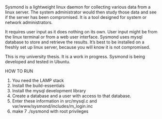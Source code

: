 Sysmond is a lightweight linux daemon for collecting various data from a linux server. The system administrator would then study those data and see if the server has been compromised. It is a tool designed for system or network administrators.

It requires user input as it does nothing on its own.  User input might be from the linux terminal or from a web user interface. Sysmond uses mysql database to store and retrieve the results. It’s best to be installed on a freshly set up linux server, because you will know it is not compromised.

This is my university thesis. It is a work in progress. Sysmond is being developed and tested in Ubuntu.

HOW TO RUN
1) You need the LAMP stack
2) Install the build-essentials
3) Install the mysql development library
4) Create a database and a user with access to that database.
5) Enter these information in src/mysql.c and var/www/sysmond/includes/m_login.inc
6) make
7 ./sysmond with root privileges

